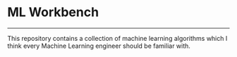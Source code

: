 # ML Workbench
---
This repository contains a collection of machine learning algorithms which I think every Machine Learning engineer should be familiar with. 
